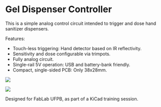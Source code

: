 # Gel Dispenser Controller

This is a simple analog control circuit intended to trigger and dose hand sanitizer dispensers.

Features:
- Touch-less triggering: Hand detector based on IR reflectivity.
- Sensitivity and dose configurable via trimpots.
- Fully analog circuit.
- Single-rail 5V operation: USB and battery-bank friendly.
- Compact, single-sided PCB: Only 38x28mm.

![](https://user-images.githubusercontent.com/5580699/96807992-4b376d80-13ee-11eb-8fb2-76b151fbd6cf.png)

![](https://user-images.githubusercontent.com/5580699/96808051-6b672c80-13ee-11eb-84a9-f6cbc41eac38.png)

Designed for FabLab UFPB, as part of a KiCad training session.
